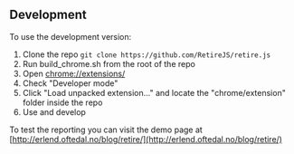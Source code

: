 ## Development

To use the development version:

1. Clone the repo `git clone https://github.com/RetireJS/retire.js`
2. Run build_chrome.sh from the root of the repo
3. Open [chrome://extensions/](chrome://extensions/)
4. Check "Developer mode"
5. Click "Load unpacked extension..." and locate the "chrome/extension" folder inside the repo
6. Use and develop

To test the reporting you can visit the demo page at [http://erlend.oftedal.no/blog/retire/](http://erlend.oftedal.no/blog/retire/)
